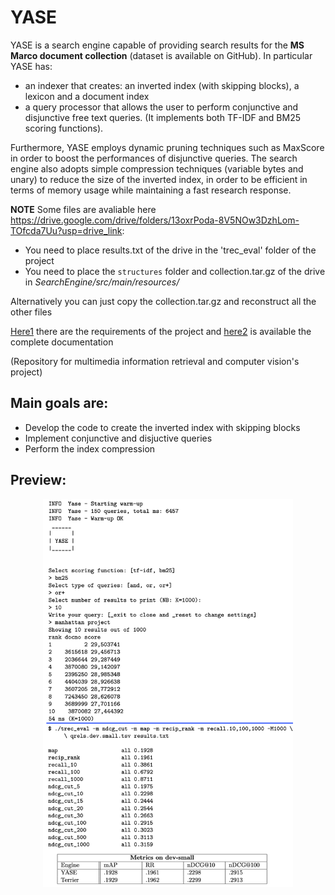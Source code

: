 # YASE
YASE is a search engine capable of providing search results for the **MS Marco document collection** (dataset is available on GitHub).
In particular YASE has:
- an indexer that creates: an inverted index (with skipping blocks), a lexicon and a document index
- a query processor that allows the user to perform conjunctive and disjunctive free text queries. (It implements both TF-IDF and BM25 scoring functions).

Furthermore, YASE employs dynamic pruning techniques such as MaxScore in order to boost the performances of disjunctive queries. The search engine also adopts simple compression techniques (variable bytes and unary) to reduce the size of the inverted index, in order to be efficient in terms of memory usage while maintaining a fast research response.  

**NOTE** Some files are avaliable here https://drive.google.com/drive/folders/13oxrPoda-8V5NOw3DzhLom-TOfcda7Uu?usp=drive_link:
* You need to place results.txt of the drive in the 'trec\_eval' folder of the project
* You need to place the `structures` folder and collection.tar.gz of the drive in *SearchEngine/src/main/resources/* 

Alternatively you can just copy the collection.tar.gz and reconstruct all the other files

[Here1](requirements.pdf) there are the requirements of the project and [here2](documentation.pdf) is available the complete documentation 

(Repository for multimedia information retrieval and computer vision's project)

## Main goals are:
- Develop the code to create the inverted index with skipping blocks
- Implement conjunctive and disjuctive queries
- Perform the index compression

## Preview:
<p align="center">
  <img src="preview.png" alt="preview" width="400px"/> 
</p>
